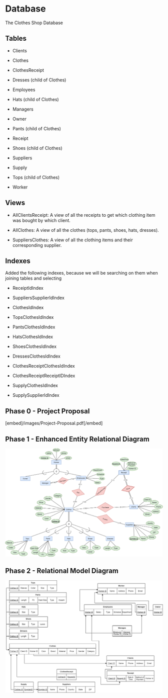 # Database

The Clothes Shop Database

## Tables

- Clients

- Clothes

- ClothesReceipt

- Dresses   (child of Clothes)

- Employees

- Hats      (child of Clothes)

- Managers

- Owner

- Pants     (child of Clothes)

- Receipt

- Shoes     (child of Clothes)

- Suppliers

- Supply

- Tops      (child of Clothes)

- Worker

## Views

- AllClientsReceipt:
A view of all the receipts to get which clothing item was bought by which client.

- AllClothes:
A view of all the clothes (tops, pants, shoes, hats, dresses).

- SuppliersClothes:
A view of all the clothing items and their corresponding supplier.

## Indexes
Added the following indexes, because we will be searching on them when joining tables and selecting
- ReceiptIdIndex

- SuppliersSupplierIdIndex

- ClothesIdIndex

- TopsClothesIdIndex

- PantsClothesIdIndex

- HatsClothesIdIndex

- ShoesClothesIdIndex

- DressesClothesIdIndex

- ClothesReceiptClothesIdIndex

- ClothesReceiptReceiptIDIndex

- SupplyClothesIdIndex

- SupplySupplierIdIndex

## Phase 0 - Project Proposal

[embed]/images/Project-Proposal.pdf[/embed]

## Phase 1 - Enhanced Entity Relational Diagram

![EERD](/images/EERD.png)

## Phase 2 - Relational Model Diagram

![Relational-Model-Diagram](/images/relational-model.png)
